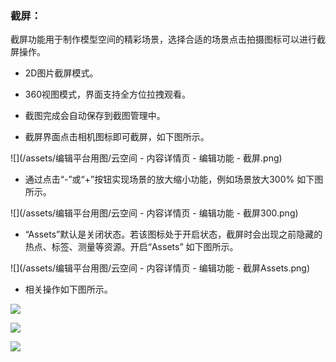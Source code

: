 ### 截屏：

截屏功能用于制作模型空间的精彩场景，选择合适的场景点击拍摄图标可以进行截屏操作。

* 2D图片截屏模式。

* 360视图模式，界面支持全方位拉拽观看。

* 截图完成会自动保存到截图管理中。

* 截屏界面点击相机图标即可截屏，如下图所示。

![](/assets/编辑平台用图/云空间 - 内容详情页 - 编辑功能 - 截屏.png)

* 通过点击“-”或“+”按钮实现场景的放大缩小功能，例如场景放大300% 如下图所示。

![](/assets/编辑平台用图/云空间 - 内容详情页 - 编辑功能 - 截屏300.png)

* “Assets”默认是关闭状态。若该图标处于开启状态，截屏时会出现之前隐藏的热点、标签、测量等资源。开启“Assets” 如下图所示。

![](/assets/编辑平台用图/云空间 - 内容详情页 - 编辑功能 - 截屏Assets.png)

* 相关操作如下图所示。

![](/assets/编辑版GIF图/截屏1.gif)

![](/assets/编辑版GIF图/截屏2.gif)

![](/assets/编辑版GIF图/截屏3.gif)

